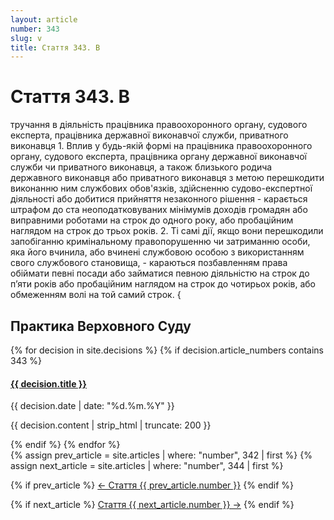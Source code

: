 ```yaml
---
layout: article
number: 343
slug: v
title: Стаття 343. В
---
```


# Стаття 343. В

тручання в діяльність працівника правоохоронного органу, судового експерта, працівника державної виконавчої служби, приватного виконавця 1. Вплив у будь-якій формі на працівника правоохоронного органу, судового експерта, працівника органу державної виконавчої служби чи приватного виконавця, а також близького родича державного виконавця або приватного виконавця з метою перешкодити виконанню ним службових обов'язків, здійсненню судово-експертної діяльності або добитися прийняття незаконного рішення - карається штрафом до ста неоподатковуваних мінімумів доходів громадян або виправними роботами на строк до одного року, або пробаційним наглядом на строк до трьох років. 2. Ті самі дії, якщо вони перешкодили запобіганню кримінальному правопорушенню чи затриманню особи, яка його вчинила, або вчинені службовою особою з використанням свого службового становища, - караються позбавленням права обіймати певні посади або займатися певною діяльністю на строк до п’яти років або пробаційним наглядом на строк до чотирьох років, або обмеженням волі на той самий строк. {

## Практика Верховного Суду

<div class="decisions-container">
{% for decision in site.decisions %}
  {% if decision.article_numbers contains 343 %}
    <div class="decision-item">
      <h4><a href="{{ decision.url }}">{{ decision.title }}</a></h4>
      <p class="decision-date">{{ decision.date | date: "%d.%m.%Y" }}</p>
      <p class="decision-excerpt">{{ decision.content | strip_html | truncate: 200 }}</p>
    </div>
  {% endif %}
{% endfor %}
</div>

<div class="article-navigation">
  {% assign prev_article = site.articles | where: "number", 342 | first %}
  {% assign next_article = site.articles | where: "number", 344 | first %}
  
  {% if prev_article %}
    <a href="{{ prev_article.url }}" class="prev-article">← Стаття {{ prev_article.number }}</a>
  {% endif %}
  
  {% if next_article %}
    <a href="{{ next_article.url }}" class="next-article">Стаття {{ next_article.number }} →</a>
  {% endif %}
</div>
